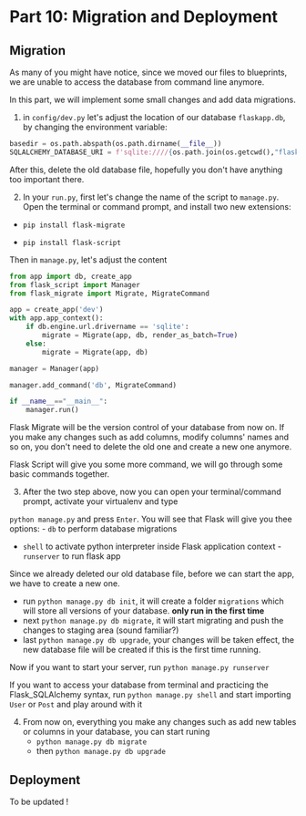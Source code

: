 # Part 10: Migration and Deployment

## Migration

As many of you might have notice, since we moved our files to blueprints, we are unable to access the database from command line anymore.

In this part, we will implement some small changes and add data migrations.

1. in `config/dev.py` let's adjust the location of our database `flaskapp.db`, by changing the environment variable:

```python
basedir = os.path.abspath(os.path.dirname(__file__))
SQLALCHEMY_DATABASE_URI = f'sqlite:////{os.path.join(os.getcwd(),"flaskapp.db")}'
```

After this, delete the old database file, hopefully you don't have anything too important there.

2. In your `run.py`, first let's change the name of the script to `manage.py`. Open the terminal or command prompt, and install two new extensions:

- `pip install flask-migrate`

- `pip install flask-script`

Then in `manage.py`, let's adjust the content

```python
from app import db, create_app
from flask_script import Manager
from flask_migrate import Migrate, MigrateCommand

app = create_app('dev')
with app.app_context():
    if db.engine.url.drivername == 'sqlite':
        migrate = Migrate(app, db, render_as_batch=True)
    else:
        migrate = Migrate(app, db)

manager = Manager(app)

manager.add_command('db', MigrateCommand)

if __name__=="__main__":
    manager.run()
```

Flask Migrate will be the version control of your database from now on. If you make any changes such as add columns, modify columns' names and so on, you don't need to delete the old one and create a new one anymore.

Flask Script will give you some more command, we will go through some basic commands together.

3. After the two step above, now you can open your terminal/command prompt, activate your virtualenv and type

`python manage.py` and press `Enter`. You will see that Flask will give you thee options: - `db` to perform database migrations

- `shell` to activate python interpreter inside Flask application context - `runserver` to run flask app

Since we already deleted our old database file, before we can start the app, we have to create a new one.

- run `python manage.py db init`, it will create a folder `migrations` which will store all versions of your database. **only run in the first time**
- next `python manage.py db migrate`, it will start migrating and push the changes to staging area (sound familiar?)
- last `python manage.py db upgrade`, your changes will be taken effect, the new database file will be created if this is the first time running.

Now if you want to start your server, run `python manage.py runserver`

If you want to access your database from terminal and practicing the Flask_SQLAlchemy syntax, run `python manage.py shell` and start importing `User` or `Post` and play around with it

4. From now on, everything you make any changes such as add new tables or columns in your database, you can start runing
   - `python manage.py db migrate`
   - then `python manage.py db upgrade`

## Deployment

To be updated !
